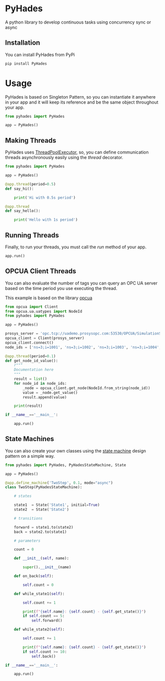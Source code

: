 # PyHades
A python library to develop continuous tasks using concurrency sync or async

## Installation
You can install PyHades from PyPi
```python
pip install PyHades
```

# Usage
PyHades is based on Singleton Pattern, so you can instantiate it anywhere in your app and it will keep its reference and be the same object throughout your app.

```python
from pyhades import PyHades

app = PyHades()
```

## Making Threads
PyHades uses [ThreadPoolExecutor](https://docs.python.org/3/library/concurrent.futures.html#concurrent.futures.ThreadPoolExecutor), so, you can define communication threads asynchronously easily using the *thread* decorator.

```python
from pyhades import PyHades

app = PyHades()

@app.thread(period=0.5)
def say_hi():

    print('Hi with 0.5s period')

@app.thread
def say_hello():

    print('Hello with 1s period')
```

## Running Threads
Finally, to run your threads, you must call the *run* method of your app.

```python
app.run()
```

## OPCUA Client Threads
You can also evaluate the number of tags you can query an OPC UA server based on the time period you use executing the thread.

This example is based on the library [opcua](https://pypi.org/project/opcua/)

```python
from opcua import Client
from opcua.ua.uatypes import NodeId
from pyhades import PyHades

app = PyHades()

prosys_server = 'opc.tcp://uademo.prosysopc.com:53530/OPCUA/SimulationServer'
opcua_client = Client(prosys_server)
opcua_client.connect()
node_ids = ['ns=3;i=1001', 'ns=3;i=1002', 'ns=3;i=1003', 'ns=3;i=1004', 'ns=3;i=1005', 'ns=3;i=1006']

@app.thread(period=0.1)
def get_node_id_value():
    r"""
    Documentation here
    """
    result = list()
    for node_id in node_ids:
        _node = opcua_client.get_node(NodeId.from_string(node_id))
        value = _node.get_value()
        result.append(value)

    print(result)

if __name__=='__main__':

    app.run()
```

## State Machines
You can also create your own classes using the [state machine](https://en.wikipedia.org/wiki/State_pattern#:~:text=The%20state%20pattern%20is%20a,concept%20of%20finite%2Dstate%20machines.) design pattern on a simple way.

```python
from pyhades import PyHades, PyHadesStateMachine, State

app = PyHades()

@app.define_machine('TwoStep', 0.1, mode="async")
class TwoStep(PyHadesStateMachine):

    # states

    state1  = State('State1', initial=True)
    state2  = State('State2')

    # transitions

    forward = state1.to(state2)
    back = state2.to(state1)

    # parameters

    count = 0

    def __init__(self, name):

        super().__init__(name)

    def on_back(self):

        self.count = 0

    def while_state1(self):

        self.count += 1

        print(f"{self.name}: {self.count} - {self.get_state()}")
        if self.count == 5:
            self.forward()

    def while_state2(self):

        self.count += 1

        print(f"{self.name}: {self.count} - {self.get_state()}")
        if self.count >= 10:
            self.back()

if __name__=='__main__':

    app.run()
```